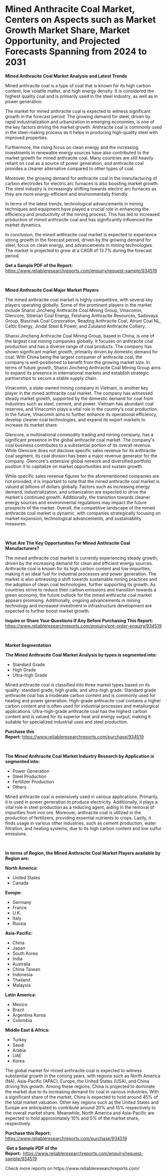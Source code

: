 <p><h1>Mined Anthracite Coal Market, Centers on Aspects such as Market Growth Market Share, Market Opportunity, and Projected Forecasts Spanning from 2024 to 2031</h1></p><p><strong>Mined Anthracite Coal Market Analysis and Latest Trends</strong></p>
<p><p>Mined anthracite coal is a type of coal that is known for its high carbon content, low volatile matter, and high energy density. It is considered the highest quality coal and is primarily used in the steel industry, as well as in power generation.</p><p>The market for mined anthracite coal is expected to witness significant growth in the forecast period. The growing demand for steel, driven by rapid industrialization and urbanization in emerging economies, is one of the key factors driving the market growth. Anthracite coal is commonly used in the steel-making process as it helps in producing high-quality steel with improved properties.</p><p>Furthermore, the rising focus on clean energy and the increasing investments in renewable energy sources have also contributed to the market growth for mined anthracite coal. Many countries are still heavily reliant on coal as a source of power generation, and anthracite coal provides a cleaner alternative compared to other types of coal.</p><p>Moreover, the growing demand for anthracite coal in the manufacturing of carbon electrodes for electric arc furnaces is also boosting market growth. The steel industry is increasingly shifting towards electric arc furnaces as they are more energy-efficient and environmentally friendly.</p><p>In terms of the latest trends, technological advancements in mining techniques and equipment have played a crucial role in enhancing the efficiency and productivity of the mining process. This has led to increased production of mined anthracite coal and has significantly influenced the market dynamics.</p><p>In conclusion, the mined anthracite coal market is expected to experience strong growth in the forecast period, driven by the growing demand for steel, focus on clean energy, and advancements in mining technologies. The market is projected to grow at a CAGR of 13.7% during the forecast period.</p></p>
<p><strong>Get a Sample PDF of the Report:&nbsp;</strong> <a href="https://www.reliableresearchreports.com/enquiry/request-sample/934519">https://www.reliableresearchreports.com/enquiry/request-sample/934519</a></p>
<p>&nbsp;</p>
<p><strong>Mined Anthracite Coal Major Market Players</strong></p>
<p><p>The mined anthracite coal market is highly competitive, with several key players operating globally. Some of the prominent players in the market include Shanxi Jincheng Anthracite Coal Mining Group, Vinacomin, Glencore, Siberian Coal Energy, Feishang Anthracite Resources, Sadovaya Group, Blaschak Coal Corporation, Reading Anthracite Coal, Atrum Coal NL, Celtic Energy, Jindal Steel & Power, and Zululand Anthracite Colliery.</p><p>Shanxi Jincheng Anthracite Coal Mining Group, based in China, is one of the largest coal mining companies globally. It focuses on anthracite coal production and has a diverse range of coal products. The company has shown significant market growth, primarily driven by domestic demand for coal. With China being the largest consumer of anthracite coal, the company is well-positioned to benefit from the growing market size. In terms of future growth, Shanxi Jincheng Anthracite Coal Mining Group aims to expand its presence in international markets and establish strategic partnerships to secure a stable supply chain.</p><p>Vinacomin, a state-owned mining company in Vietnam, is another key player in the mined anthracite coal market. The company has witnessed steady market growth, supported by the domestic demand for coal from industries such as steel, cement, and power. Vietnam has abundant coal reserves, and Vinacomin plays a vital role in the country's coal production. In the future, Vinacomin aims to further enhance its operational efficiency, develop cleaner coal technologies, and expand its export markets to increase its market share.</p><p>Glencore, a multinational commodity trading and mining company, has a significant presence in the global anthracite coal market. The company's coal business contributes to a substantial portion of its overall revenue. While Glencore does not disclose specific sales revenue for its anthracite coal segment, its coal division has been a major revenue generator for the company. Glencore's extensive global network and diversified portfolio position it to capitalize on market opportunities and sustain growth.</p><p>While specific sales revenue figures for the aforementioned companies are not provided, it is important to note that the mined anthracite coal market is valued at billions of dollars globally. Factors such as increasing energy demand, industrialization, and urbanization are expected to drive the market's continued growth. Additionally, the transition towards cleaner energy sources and environmental regulations may impact the future prospects of the market. Overall, the competitive landscape of the mined anthracite coal market is dynamic, with companies strategically focusing on market expansion, technological advancements, and sustainability measures.</p></p>
<p>&nbsp;</p>
<p><strong>What Are The Key Opportunities For Mined Anthracite Coal Manufacturers?</strong></p>
<p><p>The mined anthracite coal market is currently experiencing steady growth, driven by the increasing demand for clean and efficient energy sources. Anthracite coal is known for its high carbon content and low impurities, making it an ideal fuel for industrial processes and power generation. The market is also witnessing a shift towards sustainable mining practices and the adoption of clean coal technologies, further supporting its growth. As countries strive to reduce their carbon emissions and transition towards a green economy, the future outlook for the mined anthracite coal market appears promising. Additionally, ongoing advancements in mining technology and increased investment in infrastructure development are expected to further boost market growth.</p></p>
<p><strong>Inquire or Share Your Questions If Any Before Purchasing This Report:</strong> <a href="https://www.reliableresearchreports.com/enquiry/pre-order-enquiry/934519">https://www.reliableresearchreports.com/enquiry/pre-order-enquiry/934519</a></p>
<p>&nbsp;</p>
<p><strong>Market Segmentation</strong></p>
<p><strong>The Mined Anthracite Coal Market Analysis by types is segmented into:</strong></p>
<p><ul><li>Standard Grade</li><li>High Grade</li><li>Ultra-high Grade</li></ul></p>
<p><p>Mined anthracite coal is classified into three market types based on its quality: standard grade, high grade, and ultra-high grade. Standard grade anthracite coal has a moderate carbon content and is commonly used for heating and power generation. High-grade anthracite coal contains a higher carbon content and is often used for industrial processes and metallurgical applications. Ultra-high-grade anthracite coal has the highest carbon content and is valued for its superior heat and energy output, making it suitable for specialized industrial uses and steel production.</p></p>
<p><strong>Purchase this Report:&nbsp;</strong><a href="https://www.reliableresearchreports.com/purchase/934519">https://www.reliableresearchreports.com/purchase/934519</a></p>
<p>&nbsp;</p>
<p><strong>The Mined Anthracite Coal Market Industry Research by Application is segmented into:</strong></p>
<p><ul><li>Power Generation</li><li>Steel Production</li><li>Fertilizer Production</li><li>Others</li></ul></p>
<p><p>Mined anthracite coal is extensively used in various applications. Primarily, it is used in power generation to produce electricity. Additionally, it plays a vital role in steel production as a reducing agent, aiding in the removal of impurities from iron ore. Moreover, anthracite coal is utilized in the production of fertilizers, providing essential nutrients to crops. Lastly, it finds usage in various other industries, such as cement production, water filtration, and heating systems, due to its high carbon content and low sulfur emissions.</p></p>
<p>&nbsp;</p>
<p><strong>In terms of Region, the Mined Anthracite Coal Market Players available by Region are:</strong></p>
<p>
    <p> <strong> North America: </strong>
        <ul>
            <li>United States</li>
            <li>Canada</li>
        </ul>
        </p> 
    <p> <strong> Europe: </strong>
        <ul>
            <li>Germany</li>
            <li>France</li>
            <li>U.K.</li>
            <li>Italy</li>
            <li>Russia</li>
        </ul>
        </p> 
    <p> <strong> Asia-Pacific: </strong>
        <ul>
            <li>China</li>
            <li>Japan</li>
            <li>South Korea</li>
            <li>India</li>
            <li>Australia</li>
            <li>China Taiwan</li>
            <li>Indonesia</li>
            <li>Thailand</li>
            <li>Malaysia</li>
        </ul>
        </p> 
    <p> <strong> Latin America: </strong>
        <ul>
            <li>Mexico</li>
            <li>Brazil</li>
            <li>Argentina Korea</li>
            <li>Colombia</li>
        </ul>
        </p> 
    <p> <strong> Middle East & Africa: </strong>
        <ul>
            <li>Turkey</li>
            <li>Saudi</li>
            <li>Arabia</li>
            <li>UAE</li>
            <li>Korea</li>
        </ul>
    </p>
    </p>
<p><p>The global market for mined anthracite coal is expected to witness substantial growth in the coming years, with regions such as North America (NA), Asia-Pacific (APAC), Europe, the United States (USA), and China driving this growth. Among these regions, China is projected to dominate the market due to its increasing demand for coal in various industries. With a significant share of the market, China is expected to hold around 45% of the total market valuation. Other key regions such as the United States and Europe are anticipated to contribute around 20% and 15% respectively to the overall market share. Meanwhile, North America and Asia-Pacific are expected to hold approximately 10% and 5% of the market share, respectively.</p></p>
<p><strong>Purchase this Report: </strong><a href="https://www.reliableresearchreports.com/purchase/934519">https://www.reliableresearchreports.com/purchase/934519</a></p>
<p>&nbsp;<strong>Get a Sample PDF of the Report:&nbsp;&nbsp;</strong><a href="https://www.reliableresearchreports.com/enquiry/request-sample/934519">https://www.reliableresearchreports.com/enquiry/request-sample/934519</a></p>
<p><strong></strong></p>
<p>Check more reports on https://www.reliableresearchreports.com/</p>
